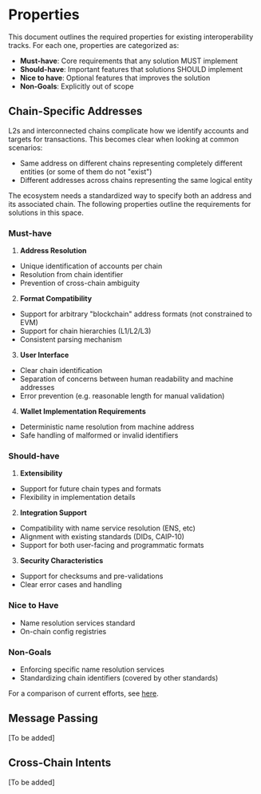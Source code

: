 # Properties

This document outlines the required properties for existing interoperability tracks. For each one, properties are categorized as:

- **Must-have**: Core requirements that any solution MUST implement
- **Should-have**: Important features that solutions SHOULD implement
- **Nice to have**: Optional features that improves the solution
- **Non-Goals**: Explicitly out of scope

## Chain-Specific Addresses

L2s and interconnected chains complicate how we identify accounts and targets for transactions. This becomes clear when looking at common scenarios:
* Same address on different chains representing completely different entities (or some of them do not "exist")
* Different addresses across chains representing the same logical entity

The ecosystem needs a standardized way to specify both an address and its associated chain. The following properties outline the requirements for solutions in this space.

### Must-have

1. **Address Resolution**
- Unique identification of accounts per chain
- Resolution from chain identifier
- Prevention of cross-chain ambiguity

2. **Format Compatibility**
- Support for arbitrary "blockchain" address formats (not constrained to EVM)
- Support for chain hierarchies (L1/L2/L3)
- Consistent parsing mechanism

3. **User Interface**
- Clear chain identification
- Separation of concerns between human readability and machine addresses
- Error prevention (e.g. reasonable length for manual validation)

4. **Wallet Implementation Requirements**
- Deterministic name resolution from machine address
- Safe handling of malformed or invalid identifiers

### Should-have

1. **Extensibility**
- Support for future chain types and formats
- Flexibility in implementation details

2. **Integration Support**
- Compatibility with name service resolution (ENS, etc)
- Alignment with existing standards (DIDs, CAIP-10)
- Support for both user-facing and programmatic formats

3. **Security Characteristics**
- Support for checksums and pre-validations
- Clear error cases and handling

### Nice to Have

- Name resolution services standard
- On-chain config registries

### Non-Goals

- Enforcing specific name resolution services
- Standardizing chain identifiers (covered by other standards)

For a comparison of current efforts, see [here](./docs/addresses-current-efforts.md).

## Message Passing

[To be added]

## Cross-Chain Intents

[To be added]

